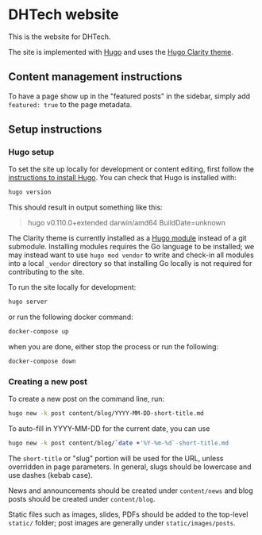 # DHTech website

This is the website for DHTech.

The site is implemented with [Hugo](https://gohugo.io/) and uses the [Hugo Clarity theme](https://github.com/chipzoller/hugo-clarity).

## Content management instructions

To have a page show up in the "featured posts" in the sidebar, simply
add `featured: true` to the page metadata.

## Setup instructions

### Hugo setup

To set the site up locally for development or content editing,
first follow the [instructions to install Hugo](https://gohugo.io/installation/).
You can check that Hugo is installed with:

```sh
hugo version
```

This should result in output something like this:

> hugo v0.110.0+extended darwin/amd64 BuildDate=unknown

The Clarity theme is currently installed as a [Hugo module](https://gohugo.io/hugo-modules/use-modules/) instead of a git submodule. Installing modules requires the Go language to be installed; we may instead want to use `hugo mod vendor` to write and check-in all modules into a local `_vendor` directory so that installing Go locally is not required for contributing to the site.

To run the site locally for development:
```sh
hugo server
```

or run the following docker command:

```sh
docker-compose up 
```

when you are done, either stop the process or run the following:

```sh
docker-compose down
```


### Creating a new post

To create a new post on the command line, run:

```sh
hugo new -k post content/blog/YYYY-MM-DD-short-title.md 
```

To auto-fill in YYYY-MM-DD for the current date, you can use
```sh
hugo new -k post content/blog/`date +'%Y-%m-%d`-short-title.md 
```

The `short-title` or "slug" portion will be used for the URL, unless overridden
in page parameters. In general, slugs should be lowercase and use dashes (kebab case).

News and announcements should be created under `content/news` and blog posts should be created under `content/blog`.

Static files such as images, slides, PDFs should be added to the top-level `static/` folder;  post images are generally under `static/images/posts`. 

